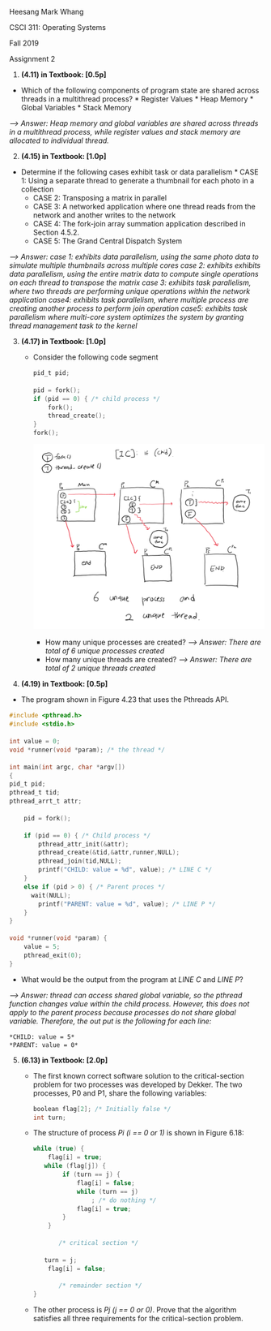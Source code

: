 Heesang Mark Whang

CSCI 311: Operating Systems

Fall 2019

Assignment 2

1. **(4.11) in Textbook: [0.5p]**
* Which of the following components of program state are shared across threads in a multithread process?
	  * Register Values
	  * Heap Memory
	  * Global Variables
	  * Stack Memory

*--> Answer: Heap memory and global variables are shared across threads in a multithread process, while register values and stack memory are allocated to individual thread.*



2. **(4.15) in Textbook: [1.0p]**
* Determine if the following cases exhibit task or data parallelism
		* CASE 1: Using a separate thread to generate a thumbnail for each photo in a collection
	* CASE 2: Transposing a matrix in parallel
	* CASE 3: A networked application where one thread reads from the network and another writes to the network
	* CASE 4: The fork-join array summation application described in Section 4.5.2.
	* CASE 5: The Grand Central Dispatch System  
	

*--> Answer:*
	*case 1: exhibits data parallelism, using the same photo data to simulate multiple thumbnails across multiple cores*
	*case 2: exhibits exhibits data parallelism, using the entire matrix data to compute single operations on each thread to transpose the matrix*
	*case 3: exhibits task parallelism, where two threads are performing unique operations within the network application*
	*case4: exhibits task parallelism, where multiple process are creating another process to perform join operation*
	*case5: exhibits task parallelism where multi-core system optimizes the system by granting thread management task to the kernel*



3. **(4.17) in Textbook: [1.0p]**

	* Consider the following code segment
		
		```C
		pid_t pid;
		
		pid = fork();
		if (pid == 0) { /* child process */
			fork();
		    thread_create();
		}
		fork();
		```
		
		![](./problem3.png)
		
		* How many unique processes are created?
		  *--> Answer: There are total of 6 unique processes created*
		* How many unique threads are created?
		  *--> Answer: There are total of 2 unique threads created* 


4. **(4.19) in Textbook: [0.5p]**

  * The program shown in Figure 4.23 that uses the Pthreads API. 

  ```c
  #include <pthread.h>
  #include <stdio.h>
  
  int value = 0;
  void *runner(void *param); /* the thread */
  
  int main(int argc, char *argv[])
  {
  pid_t pid;
  pthread_t tid;
  pthread_arrt_t attr;
      
      pid = fork();
  
      if (pid == 0) { /* Child process */
          pthread_attr_init(&attr);
          pthread_create(&tid,&attr,runner,NULL);
          pthread_join(tid,NULL);
          printf("CHILD: value = %d", value); /* LINE C */
      }
      else if (pid > 0) { /* Parent proces */
      	wait(NULL);
          printf("PARENT: value = %d", value); /* LINE P */
      }
  }
  
  void *runner(void *param) {
      value = 5;
      pthread_exit(0);
  }
  ```

  * What would be the output from the program at *LINE C* and *LINE P*?
    
*--> Answer: thread can access shared global variable, so the pthread function changes value within the child process. However, this does not apply to the parent process because processes do not share global variable. Therefore, the out put is the following for each line:* 
    
    *CHILD: value = 5*
    *PARENT: value = 0*

5. **(6.13) in Textbook: [2.0p]**

   * The first known correct software solution to the critical-section problem for two processes was developed by Dekker. The two processes, P0 and P1, share the following variables:

     ```C
     boolean flag[2]; /* Initially false */
     int turn;
     ```
     
   * The structure of process *Pi (i == 0 or 1)* is shown in Figure 6.18:
   
     ```C
     while (true) { 
         flag[i] = true;
     	while (flag[j]) { 
             if (turn == j) { 
                 flag[i] = false; 
                 while (turn == j) 
                     ; /* do nothing */ 
                 flag[i] = true; 
             } 
         } 
         
         	/* critical section */
         
     	turn = j; 
         flag[i] = false;
         
     		/* remainder section */
     }
     ```
   
   * The other process is *Pj (j == 0 or 0)*. Prove that the algorithm satisfies all three requirements for the critical-section problem.


